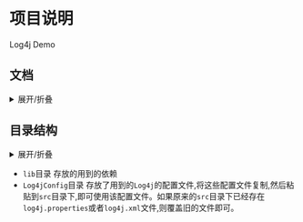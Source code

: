 # 项目说明
Log4j Demo
## 文档

<details><summary>展开/折叠</summary><pre>
<a href="https://lanlan2017.github.io/blog/categories/%E7%BC%96%E7%A8%8B/Java/Log4j%E6%95%99%E7%A8%8B/">Log4j教程</a>
    ├─<a href="https://lanlan2017.github.io/blog/f69dab82/">Log4j概述</a>
    ├─<a href="https://lanlan2017.github.io/blog/27bc8c92/">Log4j安装</a>
    ├─<a href="https://lanlan2017.github.io/blog/39ac74b8/">Log4j架构</a>
    ├─<a href="https://lanlan2017.github.io/blog/9c30cbde/">log4j配置</a>
    ├─<a href="https://lanlan2017.github.io/blog/37d9cc03/">Log4j示例程序</a>
    ├─<a href="https://lanlan2017.github.io/blog/295e501e/">Log4j Logger类方法</a>
    ├─<a href="https://lanlan2017.github.io/blog/9f922eef/">Log4j 日志级别 Level类</a>
    ├─<a href="https://lanlan2017.github.io/blog/6356f492/">Log4j 日志格式 Layout类</a>
    ├─<a href="https://lanlan2017.github.io/blog/6296507b/">Log4j 使用文件记录日志 FileAppender类</a>
    ├─<a href="https://lanlan2017.github.io/blog/cbcda66c/">Log4j 使用多个文件记录日志 RollingFileAppender类</a>
    ├─<a href="https://lanlan2017.github.io/blog/7cb1400/">Log4j 逐日生成日志文件 DailyRollingFileAppender类</a>
    ├─<a href="https://lanlan2017.github.io/blog/17eaff0a/">Log4j 使用数据库记录日志</a>
    ├─<a href="https://lanlan2017.github.io/blog/6cc119f/">Log4j HTMLLayout</a>
    ├─<a href="https://lanlan2017.github.io/blog/5c0e8258/">Log4j PatternLayout</a>
    └─<a href="https://lanlan2017.github.io/blog/2efc4260/">Log4j Debug记录</a>
</pre></details>



## 目录结构

<details><summary>展开/折叠</summary><pre>
\Log4jDemo
├─lib\
│ ├─commons-logging-1.2.jar
│ ├─log4j-1.2.17.jar
│ ├─log4j-api-2.13.3.jar
│ ├─log4j-core-2.13.3.jar
│ └─mysql-connector-java-8.0.17.jar
├─log.out
├─Log4jConfig\
│ ├─DailyRollingFileAppender\
│ │ └─log4j.properties
│ ├─file\
│ │ └─log4j.properties
│ ├─FileAppender\
│ │ ├─log4j.properties
│ │ └─log4j.xml
│ ├─file_and_stout\
│ │ └─log4j.properties
│ ├─grammar\
│ │ └─log4j.properties
│ ├─HTMLLayout\
│ │ └─log4j.properties
│ ├─JDBCAppender\
│ │ ├─log4j.properties
│ │ └─log4j.xml
│ ├─Level\
│ │ └─log4j.properties
│ ├─loggerPackage\
│ │ └─log4j.xml
│ ├─PatternLayout\
│ │ └─log4j.properties
│ ├─RollingFileAppender\
│ │ └─log4j.properties
│ ├─stdout\
│ │ └─log4j.properties
│ └─xml_file_stdout\
│   └─log4j.xml
├─README.md
└─src\
  ├─demo\
  │ ├─file\
  │ │ └─appender\
  │ │   └─XMLFileAppenderTest.java
  │ ├─level\
  │ │ ├─SetLevelByMethod.java
  │ │ └─SetLevleByConfig.java
  │ ├─Log4jExample.java
  │ ├─logpackage\
  │ │ └─LoggerPackage.java
  │ └─method\
  │   └─LoggerMethodTest.java
  └─log4j.properties
</pre></details>

- `lib`目录 存放的用到的依赖
- `Log4jConfig`目录 存放了用到的`Log4j`的配置文件,将这些配置文件复制,然后粘贴到`src`目录下,即可使用该配置文件。如果原来的`src`目录下已经存在`log4j.properties`或者`log4j.xml`文件,则覆盖旧的文件即可。
